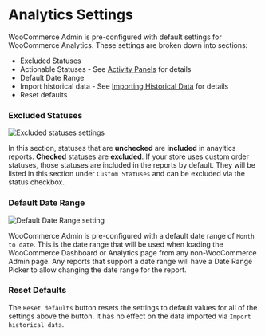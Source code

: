 # Analytics Settings

WooCommerce Admin is pre-configured with default settings for WooCommerce Analytics. These settings are broken down into sections:

- Excluded Statuses
- Actionable Statuses - See [Activity Panels](activity-panels.md) for details
- Default Date Range
- Import historical data - See [Importing Historical Data](analytics-historical-data-import.md) for details
- Reset defaults

### Excluded Statuses

![Excluded statuses settings](images/settings-excluded-statuses.png)

In this section, statuses that are **unchecked** are **included** in anayltics reports. **Checked** statuses are **excluded**. If your store uses custom order statuses, those statuses are included in the reports by default. They will be listed in this section under `Custom Statuses` and can be excluded via the status checkbox.

### Default Date Range

![Default Date Range setting](images/settings-default-date-range.png)

WooCommerce Admin is pre-configured with a default date range of `Month to date`. This is the date range that will be used when loading the WooCommerce Dashboard or Analytics page from any non-WooCommerce Admin page. Any reports that support a date range will have a Date Range Picker to allow changing the date range for the report.

### Reset Defaults

The `Reset defaults` button resets the settings to default values for all of the settings above the button. It has no effect on the data imported via `Import historical data`.